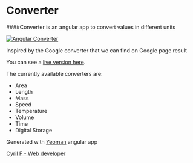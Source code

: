 # Converter

####Converter is an angular app to convert values in different units

[![Angular Converter](https://raw.github.com/cyrilf/angular-converter/master/angular-converter.png)](http://angular-converter.cyrilf.com)

Inspired by the Google converter that we can find on Google page result

You can see a [live version here](http://angular-converter.cyrilf.com).


The currently available converters are:

 - Area
 - Length
 - Mass
 - Speed
 - Temperature
 - Volume
 - Time
 - Digital Storage


Generated with [Yeoman](http://yeoman.io) angular app

[Cyril F - Web developer](http://cyrilf.com)
